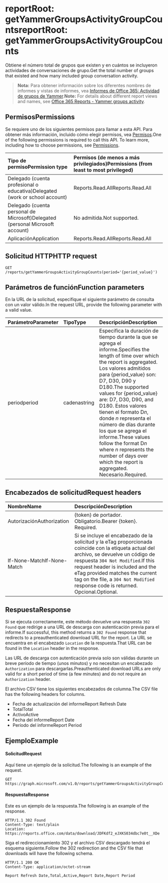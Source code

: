 # <a name="reportroot-getyammergroupsactivitygroupcounts"></a><span data-ttu-id="11a57-101">reportRoot: getYammerGroupsActivityGroupCounts</span><span class="sxs-lookup"><span data-stu-id="11a57-101">reportRoot: getYammerGroupsActivityGroupCounts</span></span>

<span data-ttu-id="11a57-102">Obtiene el número total de grupos que existen y en cuántos se incluyeron actividades de conversaciones de grupo.</span><span class="sxs-lookup"><span data-stu-id="11a57-102">Get the total number of groups that existed and how many included group conversation activity.</span></span>

> <span data-ttu-id="11a57-103">**Nota:** Para obtener información sobre los diferentes nombres de informes y vistas de informes, vea [Informes de Office 365: Actividad de grupos de Yammer](https://support.office.com/client/Yammer-groups-activity-report-94dd92ec-ea73-43c6-b51f-2a11fd78aa31).</span><span class="sxs-lookup"><span data-stu-id="11a57-103">**Note:** For details about different report views and names, see [Office 365 Reports - Yammer groups activity](https://support.office.com/client/Yammer-groups-activity-report-94dd92ec-ea73-43c6-b51f-2a11fd78aa31).</span></span>

## <a name="permissions"></a><span data-ttu-id="11a57-104">Permisos</span><span class="sxs-lookup"><span data-stu-id="11a57-104">Permissions</span></span>

<span data-ttu-id="11a57-p101">Se requiere uno de los siguientes permisos para llamar a esta API. Para obtener más información, incluido cómo elegir permisos, vea [Permisos](../../../concepts/permissions_reference.md).</span><span class="sxs-lookup"><span data-stu-id="11a57-p101">One of the following permissions is required to call this API. To learn more, including how to choose permissions, see [Permissions](../../../concepts/permissions_reference.md).</span></span>

| <span data-ttu-id="11a57-107">Tipo de permiso</span><span class="sxs-lookup"><span data-stu-id="11a57-107">Permission type</span></span>                        | <span data-ttu-id="11a57-108">Permisos (de menos a más privilegiados)</span><span class="sxs-lookup"><span data-stu-id="11a57-108">Permissions (from least to most privileged)</span></span> |
| :------------------------------------- | :--------------------------------------- |
| <span data-ttu-id="11a57-109">Delegado (cuenta profesional o educativa)</span><span class="sxs-lookup"><span data-stu-id="11a57-109">Delegated (work or school account)</span></span>     | <span data-ttu-id="11a57-110">Reports.Read.All</span><span class="sxs-lookup"><span data-stu-id="11a57-110">Reports.Read.All</span></span>                         |
| <span data-ttu-id="11a57-111">Delegado (cuenta personal de Microsoft)</span><span class="sxs-lookup"><span data-stu-id="11a57-111">Delegated (personal Microsoft account)</span></span> | <span data-ttu-id="11a57-112">No admitida.</span><span class="sxs-lookup"><span data-stu-id="11a57-112">Not supported.</span></span>                           |
| <span data-ttu-id="11a57-113">Aplicación</span><span class="sxs-lookup"><span data-stu-id="11a57-113">Application</span></span>                            | <span data-ttu-id="11a57-114">Reports.Read.All</span><span class="sxs-lookup"><span data-stu-id="11a57-114">Reports.Read.All</span></span>                         |

## <a name="http-request"></a><span data-ttu-id="11a57-115">Solicitud HTTP</span><span class="sxs-lookup"><span data-stu-id="11a57-115">HTTP request</span></span>

<!-- { "blockType": "ignored" } --> 

```http
GET /reports/getYammerGroupsActivityGroupCounts(period='{period_value}')
```

## <a name="function-parameters"></a><span data-ttu-id="11a57-116">Parámetros de función</span><span class="sxs-lookup"><span data-stu-id="11a57-116">Function parameters</span></span>

<span data-ttu-id="11a57-117">En la URL de la solicitud, especifique el siguiente parámetro de consulta con un valor válido.</span><span class="sxs-lookup"><span data-stu-id="11a57-117">In the request URL, provide the following parameter with a valid value.</span></span>

| <span data-ttu-id="11a57-118">Parámetro</span><span class="sxs-lookup"><span data-stu-id="11a57-118">Parameter</span></span> | <span data-ttu-id="11a57-119">Tipo</span><span class="sxs-lookup"><span data-stu-id="11a57-119">Type</span></span>   | <span data-ttu-id="11a57-120">Descripción</span><span class="sxs-lookup"><span data-stu-id="11a57-120">Description</span></span>                              |
| :-------- | :----- | :--------------------------------------- |
| <span data-ttu-id="11a57-121">period</span><span class="sxs-lookup"><span data-stu-id="11a57-121">period</span></span>    | <span data-ttu-id="11a57-122">cadena</span><span class="sxs-lookup"><span data-stu-id="11a57-122">string</span></span> | <span data-ttu-id="11a57-123">Especifica la duración de tiempo durante la que se agrega el informe.</span><span class="sxs-lookup"><span data-stu-id="11a57-123">Specifies the length of time over which the report is aggregated.</span></span> <span data-ttu-id="11a57-124">Los valores admitidos para {period_value} son: D7, D30, D90 y D180.</span><span class="sxs-lookup"><span data-stu-id="11a57-124">The supported values for {period_value} are: D7, D30, D90, and D180.</span></span> <span data-ttu-id="11a57-125">Estos valores tienen el formato D*n*, donde *n* representa el número de días durante los que se agrega el informe.</span><span class="sxs-lookup"><span data-stu-id="11a57-125">These values follow the format D*n* where *n* represents the number of days over which the report is aggregated.</span></span> <span data-ttu-id="11a57-126">Necesario.</span><span class="sxs-lookup"><span data-stu-id="11a57-126">Required.</span></span> |

## <a name="request-headers"></a><span data-ttu-id="11a57-127">Encabezados de solicitud</span><span class="sxs-lookup"><span data-stu-id="11a57-127">Request headers</span></span>

| <span data-ttu-id="11a57-128">Nombre</span><span class="sxs-lookup"><span data-stu-id="11a57-128">Name</span></span>          | <span data-ttu-id="11a57-129">Descripción</span><span class="sxs-lookup"><span data-stu-id="11a57-129">Description</span></span>                              |
| :------------ | :--------------------------------------- |
| <span data-ttu-id="11a57-130">Autorización</span><span class="sxs-lookup"><span data-stu-id="11a57-130">Authorization</span></span> | <span data-ttu-id="11a57-p103">{token} de portador. Obligatorio.</span><span class="sxs-lookup"><span data-stu-id="11a57-p103">Bearer {token}. Required.</span></span>                |
| <span data-ttu-id="11a57-133">If-None-Match</span><span class="sxs-lookup"><span data-stu-id="11a57-133">If-None-Match</span></span> | <span data-ttu-id="11a57-134">Si se incluye el encabezado de la solicitud y la eTag proporcionada coincide con la etiqueta actual del archivo, se devuelve un código de respuesta `304 Not Modified`.</span><span class="sxs-lookup"><span data-stu-id="11a57-134">If this request header is included and the eTag provided matches the current tag on the file, a `304 Not Modified` response code is returned.</span></span> <span data-ttu-id="11a57-135">Opcional.</span><span class="sxs-lookup"><span data-stu-id="11a57-135">Optional.</span></span> |

## <a name="response"></a><span data-ttu-id="11a57-136">Respuesta</span><span class="sxs-lookup"><span data-stu-id="11a57-136">Response</span></span>

<span data-ttu-id="11a57-137">Si se ejecuta correctamente, este método devuelve una respuesta `302 Found` que redirige a una URL de descarga con autenticación previa para el informe.</span><span class="sxs-lookup"><span data-stu-id="11a57-137">If successful, this method returns a `302 Found` response that redirects to a preauthenticated download URL for the report.</span></span> <span data-ttu-id="11a57-138">La URL se encuentra en el encabezado `Location` de la respuesta.</span><span class="sxs-lookup"><span data-stu-id="11a57-138">That URL can be found in the `Location` header in the response.</span></span>

<span data-ttu-id="11a57-139">Las URL de descarga con autenticación previa solo son válidas durante un breve período de tiempo (unos minutos) y no necesitan un encabezado `Authorization` para descargarlas.</span><span class="sxs-lookup"><span data-stu-id="11a57-139">Preauthenticated download URLs are only valid for a short period of time (a few minutes) and do not require an `Authorization` header.</span></span>

<span data-ttu-id="11a57-140">El archivo CSV tiene los siguientes encabezados de columna.</span><span class="sxs-lookup"><span data-stu-id="11a57-140">The CSV file has the following headers for columns.</span></span>

- <span data-ttu-id="11a57-141">Fecha de actualización del informe</span><span class="sxs-lookup"><span data-stu-id="11a57-141">Report Refresh Date</span></span>
- <span data-ttu-id="11a57-142">Total</span><span class="sxs-lookup"><span data-stu-id="11a57-142">Total</span></span>
- <span data-ttu-id="11a57-143">Activo</span><span class="sxs-lookup"><span data-stu-id="11a57-143">Active</span></span>
- <span data-ttu-id="11a57-144">Fecha del informe</span><span class="sxs-lookup"><span data-stu-id="11a57-144">Report Date</span></span>
- <span data-ttu-id="11a57-145">Período del informe</span><span class="sxs-lookup"><span data-stu-id="11a57-145">Report Period</span></span>

## <a name="example"></a><span data-ttu-id="11a57-146">Ejemplo</span><span class="sxs-lookup"><span data-stu-id="11a57-146">Example</span></span>

#### <a name="request"></a><span data-ttu-id="11a57-147">Solicitud</span><span class="sxs-lookup"><span data-stu-id="11a57-147">Request</span></span>

<span data-ttu-id="11a57-148">Aquí tiene un ejemplo de la solicitud.</span><span class="sxs-lookup"><span data-stu-id="11a57-148">The following is an example of the request.</span></span>

<!--{
  "blockType": "request",
  "isComposable": true,
  "name": "reportroot_getyammergroupsactivitygroupcounts"
}-->

```http
GET https://graph.microsoft.com/v1.0/reports/getYammerGroupsActivityGroupCounts(period='D7')
```

#### <a name="response"></a><span data-ttu-id="11a57-149">Respuesta</span><span class="sxs-lookup"><span data-stu-id="11a57-149">Response</span></span>

<span data-ttu-id="11a57-150">Este es un ejemplo de la respuesta.</span><span class="sxs-lookup"><span data-stu-id="11a57-150">The following is an example of the response.</span></span>

<!-- {
  "blockType": "response",
  "truncated": true,
  "@odata.type": "microsoft.graph.report"
} -->

```http
HTTP/1.1 302 Found
Content-Type: text/plain
Location: https://reports.office.com/data/download/JDFKdf2_eJXKS034dbc7e0t__XDe
```

<span data-ttu-id="11a57-151">Siga el redireccionamiento 302 y el archivo CSV descargado tendrá el esquema siguiente.</span><span class="sxs-lookup"><span data-stu-id="11a57-151">Follow the 302 redirection and the CSV file that downloads will have the following schema.</span></span>

<!-- { "blockType": "ignored" } --> 

```http
HTTP/1.1 200 OK
Content-Type: application/octet-stream

Report Refresh Date,Total,Active,Report Date,Report Period
```
